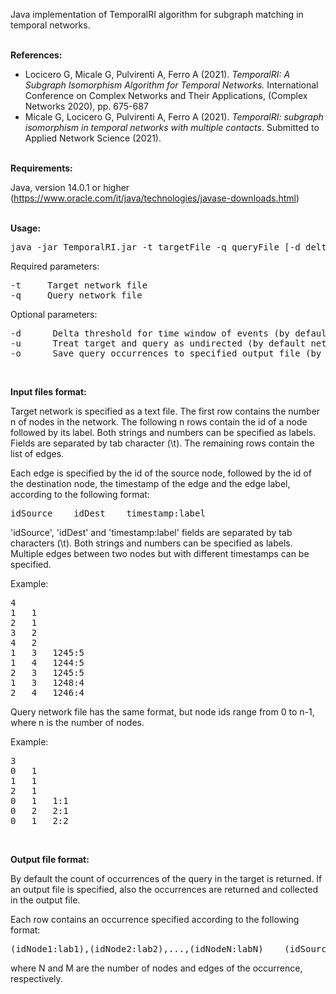 Java implementation of TemporalRI algorithm for subgraph matching in temporal networks.
<br/><br/>

<b>References:</b>

- Locicero G, Micale G, Pulvirenti A, Ferro A (2021). <i>TemporalRI: A Subgraph Isomorphism Algorithm for Temporal Networks.</i> International Conference on Complex Networks and Their Applications, (Complex Networks 2020), pp. 675-687
- Micale G, Locicero G, Pulvirenti A, Ferro A (2021). <i>TemporalRI: subgraph isomorphism in temporal networks with multiple contacts</i>. Submitted to Applied Network Science (2021).
<br/><br/>

<b>Requirements:</b>

Java, version 14.0.1 or higher (https://www.oracle.com/it/java/technologies/javase-downloads.html)
<br/><br/>

<b>Usage:</b>

<pre>
java -jar TemporalRI.jar -t targetFile -q queryFile [-d deltaThresh -u -o dumpOccFile]
</pre>

Required parameters:
<pre>
-t     Target network file
-q     Query network file
</pre>

Optional parameters:
<pre>
-d      Delta threshold for time window of events (by default delta is infinite)
-u      Treat target and query as undirected (by default networks are directed)
-o      Save query occurrences to specified output file (by default do not save, just count)
</pre>
<br/>

<b>Input files format:</b>

Target network is specified as a text file. 
The first row contains the number n of nodes in the network. 
The following n rows contain the id of a node followed by its label. 
Both strings and numbers can be specified as labels. 
Fields are separated by tab character (\t). The remaining rows contain the list of edges.

Each edge is specified by the id of the source node, followed by the id of the destination node, the timestamp of the edge and the edge label, according to the following format:

<pre>
idSource    idDest    timestamp:label
</pre>

'idSource', 'idDest' and 'timestamp:label' fields are separated by tab characters (\t).
Both strings and numbers can be specified as labels.
Multiple edges between two nodes but with different timestamps can be specified.
<br/>

Example:

<pre>
4
1	1
2	1
3	2
4	2
1	3	1245:5
1	4	1244:5
2	3	1245:5
1	3	1248:4
2	4	1246:4
</pre>

Query network file has the same format, but node ids range from 0 to n-1, where n is the number of nodes.
<br/>

Example:

<pre>
3
0	1
1	1
2	1
0	1	1:1
0	2	2:1
0	1	2:2
</pre>
<br/>

<b>Output file format:</b>

By default the count of occurrences of the query in the target is returned.
If an output file is specified, also the occurrences are returned and collected in the output file.

Each row contains an occurrence specified according to the following format:

<pre>
(idNode1:lab1),(idNode2:lab2),...,(idNodeN:labN)    (idSource1,idDest1,timestamp1:lab1),(idSource2,idDest2,timestamp2:lab2),...,(idSourceM,idDestM,timestampM:labM)
</pre>

where N and M are the number of nodes and edges of the occurrence, respectively.
